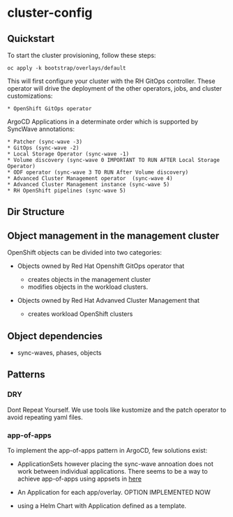 # cluster-config

## Quickstart

To start the cluster provisioning, follow these steps:

```console
oc apply -k bootstrap/overlays/default
```
This will first configure your cluster with the RH GitOps controller. These operator will drive the deployment of the other operators, jobs, and cluster customizations:

	* OpenShift GitOps operator

ArgoCD Applications in a determinate  order which is supported by SyncWave annotations:

	* Patcher (sync-wave -3)
	* GitOps (sync-wave -2)
	* Local Storage Operator (sync-wave -1)
	* Volume discovery (sync-wave 0 IMPORTANT TO RUN AFTER Local Storage Operator)
	* ODF operator (sync-wave 3 TO RUN After Volume discovery)
	* Advanced Cluster Management operator  (sync-wave 4)
	* Advanced Cluster Management instance (sync-wave 5)
	* RH OpenShift pipelines (sync-wave 5)


## Dir Structure

## Object management in the management cluster

OpenShift objects can be divided into two categories:

* Objects owned by Red Hat Openshift GitOps operator that  
	* creates objects in the management cluster
	* modifies objects in the workload clusters.

* Objects owned by Red Hat Advanved Cluster Management that
	* creates workload OpenShift clusters


## Object dependencies

* sync-waves, phases, objects

## Patterns

### DRY
Dont Repeat Yourself. We use tools like kustomize and the patch operator to avoid repeating yaml files.

### app-of-apps

To implement the app-of-apps pattern in ArgoCD, few solutions exist:

* ApplicationSets however placing the sync-wave annoation does not work between individual applications. There seems to be a way to achieve app-of-apps using appsets in [here](https://kubito.dev/posts/enable-argocd-sync-wave-between-apps/)

* An Application for each app/overlay. OPTION IMPLEMENTED NOW

* using a Helm Chart with Application defined as a template. 


